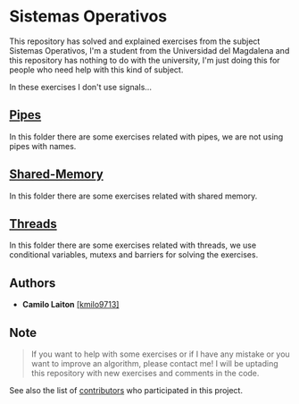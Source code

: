 # Sistemas Operativos
This repository has solved and explained exercises from the subject Sistemas Operativos, I'm a student from the Universidad del Magdalena and this repository has nothing to do with the university, I'm just doing this for people who need help with this kind of subject.

In these exercises I don't use signals...

## [Pipes](https://github.com/kmilo9713/Sistemas-Operativos/tree/master/Pipes)
In this folder there are some exercises related with pipes, we are not using pipes with names.

## [Shared-Memory](https://github.com/kmilo9713/Sistemas-Operativos/tree/master/Shared-memory)
In this folder there are some exercises related with shared memory.

## [Threads](https://github.com/kmilo9713/Sistemas-Operativos/tree/master/Threads)
In this folder there are some exercises related with threads, we use conditional variables, mutexs and barriers for solving the exercises.

## Authors
- **Camilo Laiton** [[kmilo9713]](https://github.com/kmilo9713)

## Note
> If you want to help with some exercises or if I have any mistake or you want to improve an algorithm, please contact me!
> I will be uptading this repository with new exercises and comments in the code.

See also the list of [contributors](https://github.com/kmilo9713/Sistemas-Operativos/graphs/contributors) who participated in this project.
